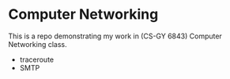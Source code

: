# Computer Networking

This is a repo demonstrating my work in (CS-GY 6843) 
Computer Networking class.

- traceroute
- SMTP
